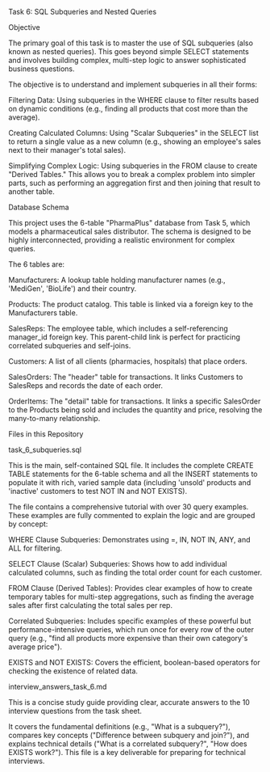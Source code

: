 Task 6: SQL Subqueries and Nested Queries

Objective

The primary goal of this task is to master the use of SQL subqueries (also known as nested queries). This goes beyond simple SELECT statements and involves building complex, multi-step logic to answer sophisticated business questions.

The objective is to understand and implement subqueries in all their forms:

Filtering Data: Using subqueries in the WHERE clause to filter results based on dynamic conditions (e.g., finding all products that cost more than the average).

Creating Calculated Columns: Using "Scalar Subqueries" in the SELECT list to return a single value as a new column (e.g., showing an employee's sales next to their manager's total sales).

Simplifying Complex Logic: Using subqueries in the FROM clause to create "Derived Tables." This allows you to break a complex problem into simpler parts, such as performing an aggregation first and then joining that result to another table.

Database Schema

This project uses the 6-table "PharmaPlus" database from Task 5, which models a pharmaceutical sales distributor. The schema is designed to be highly interconnected, providing a realistic environment for complex queries.

The 6 tables are:

Manufacturers: A lookup table holding manufacturer names (e.g., 'MediGen', 'BioLife') and their country.

Products: The product catalog. This table is linked via a foreign key to the Manufacturers table.

SalesReps: The employee table, which includes a self-referencing manager_id foreign key. This parent-child link is perfect for practicing correlated subqueries and self-joins.

Customers: A list of all clients (pharmacies, hospitals) that place orders.

SalesOrders: The "header" table for transactions. It links Customers to SalesReps and records the date of each order.

OrderItems: The "detail" table for transactions. It links a specific SalesOrder to the Products being sold and includes the quantity and price, resolving the many-to-many relationship.

Files in this Repository

task_6_subqueries.sql

This is the main, self-contained SQL file. It includes the complete CREATE TABLE statements for the 6-table schema and all the INSERT statements to populate it with rich, varied sample data (including 'unsold' products and 'inactive' customers to test NOT IN and NOT EXISTS).

The file contains a comprehensive tutorial with over 30 query examples. These examples are fully commented to explain the logic and are grouped by concept:

WHERE Clause Subqueries: Demonstrates using =, IN, NOT IN, ANY, and ALL for filtering.

SELECT Clause (Scalar) Subqueries: Shows how to add individual calculated columns, such as finding the total order count for each customer.

FROM Clause (Derived Tables): Provides clear examples of how to create temporary tables for multi-step aggregations, such as finding the average sales after first calculating the total sales per rep.

Correlated Subqueries: Includes specific examples of these powerful but performance-intensive queries, which run once for every row of the outer query (e.g., "find all products more expensive than their own category's average price").

EXISTS and NOT EXISTS: Covers the efficient, boolean-based operators for checking the existence of related data.

interview_answers_task_6.md

This is a concise study guide providing clear, accurate answers to the 10 interview questions from the task sheet.

It covers the fundamental definitions (e.g., "What is a subquery?"), compares key concepts ("Difference between subquery and join?"), and explains technical details ("What is a correlated subquery?", "How does EXISTS work?"). This file is a key deliverable for preparing for technical interviews.
